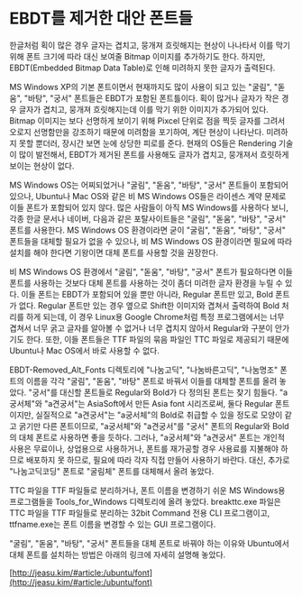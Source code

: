 EBDT를 제거한 대안 폰트들
=======
한글처럼 획이 많은 경우 글자는 겹치고, 뭉개져 흐릿해지는 현상이 나나타서 이를 막기 위해 폰트 크기에 따라 대신 보여줄 Bitmap 이미지를 추가하기도 한다. 하지만, EBDT(Embedded Bitmap Data Table)로 인해 미려하지 못한 글자가 출력된다.

MS Windows XP의 기본 폰트이면서 현재까지도 많이 사용이 되고 있는 "굴림", "돋움", "바탕", "궁서" 폰트들은 EBDT가 포함된 폰트틀이다. 획이 많거나 글자가 작은 경우 글자가 겹치고, 뭉개져 흐릿해지는데 이를 막기 위한 이미지가 추가되어 있다. Bitmap 이미지는 보다 선명하게 보이기 위해 Pixcel 단위로 점을 찍듯 글자를 그려서 오로지 선명함만을 강조하기 때문에 미려함을 포기하여, 계단 현상이 나타난다. 미려하지 못할 뿐더러, 장시간 보면 눈에 상당한 피로를 준다. 현재의 OS들은 Rendering 기술이 많이 발전해서, EBDT가 제거된 폰트를 사용해도 글자가 겹치고, 뭉개져서 흐릿하게 보이는 현상이 없다.

MS Windows OS는 어찌되었거나 "굴림", "돋움", "바탕", "궁서" 폰트들이 포함되어 있으나, Ubuntu나 Mac OS와 같은 비 MS Windows OS들은 라이센스 계약 문제로 이들 폰트가 포함되어 있지 않다. 많은 사람들이 아직 MS Windows를 사용하다 보니, 각종 한글 문서나 네이버, 다음과 같은 포탈사이트들은 "굴림", "돋움", "바탕", "궁서" 폰트를 사용한다. MS Windows OS 환경이라면 굳이 "굴림", "돋움", "바탕", "궁서" 폰트들을 대체할 필요가 없을 수 있으나, 비 MS Windows OS 환경이라면 필요에 따라 설치를 해야 한다면 기왕이면 대체 폰트를 사용할 것을 권장한다.

비 MS Windows OS 환경에서 "굴림", "돋움", "바탕", "궁서" 폰트가 필요하다면 이들 폰트를 사용하는 것보다 대체 폰트를 사용하는 것이 좀더 미려한 글자 환경을 누릴 수 있다. 이들 폰트는 EBDT가 포함되어 있을 뿐만 아니라, Regular 폰트만 있고, Bold 폰트가 없다. Regular 폰트만 있는 경우 옆으로 Shift한 이미지와 겹쳐서 출력하여 Bold 처리를 하게 되는데, 이 경우 Linux용 Google Chrome처럼 특정 프로그램에서는 너무 겹쳐서 너무 굵고 글자를 알아볼 수 없거나 너무 겹치지 않아서 Regular와 구분이 안가기도 한다. 또한, 이들 폰트들은 TTF 파일의 묶음 파일인 TTC 파일로 제공되기 때문에 Ubuntu나 Mac OS에서 바로 사용할 수 없다.

EBDT-Removed_Alt_Fonts 디렉토리에 "나눔고딕", "나눔바른고딕", "나눔명조" 폰트의 이름을 각각 "굴림", "돋움", "바탕" 폰트로 바꿔서 이들를 대체할 폰트를 올려 놓았다. "궁서"를 대신할 폰트들로 Regular와 Bold가 다 정의된 폰트는 찾기 힘들다. "a궁서체"와 "a견궁서"는 AsiaSoft에서 만든 Asia font 시리즈로써, 둘다 Regular 폰트이지만, 실질적으로 "a견궁서"는 "a궁서체"의 Bold로 취급할 수 있을 정도로 모양이 같고 굵기만 다른 폰트이므로, "a궁서체"와 "a견궁서"를 "궁서" 폰트의 Regular와 Bold의 대체 폰트로 사용하면 좋을 듯하다. 그러나, "a궁서체"와 "a견궁서" 폰트는 개인적 사용은 무료이나, 상업용으로 사용하거나, 폰트를 재가공할 경우 사용료를 지불해야 하므로 배포하지 못 하므로, 필요에 따라 각자 직접 만들어 사용하기 바란다. 대신, 추가로 "나눔고딕코딩" 폰트로 "굴림체" 폰트를 대체해서 올려 놓았다.

TTC 파일을 TTF 파일들로 분리하거나, 폰트 이름을 변경하기 쉬운 MS Windows용 프로그램들을 Tools_for_Windows 디렉토리에 올려 놓았다. breakttc.exe 파일은 TTC 파일을 TTF 파일들로 분리하는 32bit Command 전용 CLI 프로그램이고, ttfname.exe는 폰트 이름을 변경할 수 있는 GUI 프로그램이다.

"굴림", "돋움", "바탕", "궁서" 폰트들을 대체 폰트로 바꿔야 하는 이유와 Ubuntu에서 대체 폰트를 설치하는 방법은 아래의 링크에 자세히 설명해 놓았다.

[http://jeasu.kim/#article:/ubuntu/font](http://jeasu.kim/#article:/ubuntu/font)